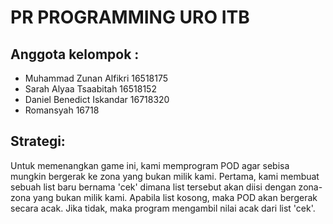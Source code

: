 # PR PROGRAMMING URO ITB

## Anggota kelompok :
- Muhammad Zunan Alfikri    16518175
- Sarah Alyaa Tsaabitah     16518152                                                                                             
- Daniel Benedict Iskandar  16718320                                                                                          
- Romansyah                 16718 


## Strategi:
Untuk memenangkan game ini, kami memprogram POD agar sebisa mungkin bergerak ke zona yang bukan milik kami. Pertama, kami membuat sebuah list baru bernama 'cek' dimana list tersebut akan diisi dengan zona-zona yang bukan milik kami. Apabila list kosong, maka POD akan bergerak secara acak. Jika tidak, maka program mengambil nilai acak dari list 'cek'. 

